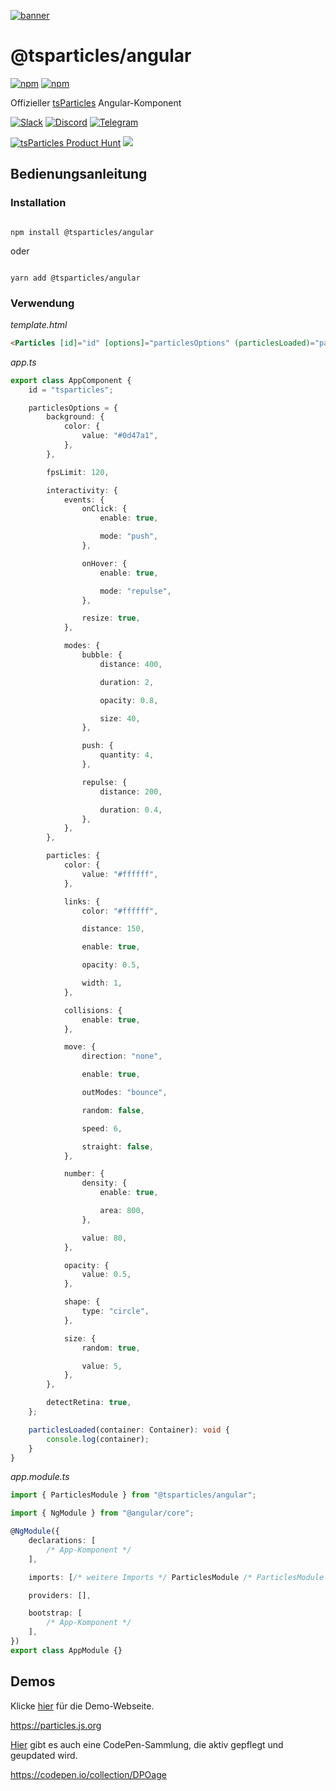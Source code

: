 [![banner](https://particles.js.org/images/banner3.png)](https://particles.js.org)

# @tsparticles/angular

[![npm](https://img.shields.io/npm/v/@tsparticles/angular)](https://www.npmjs.com/package/@tsparticles/angular) [![npm](https://img.shields.io/npm/dm/@tsparticles/angular)](https://www.npmjs.com/package/@tsparticles/angular)

Offizieller [tsParticles](https://github.com/matteobruni/tsparticles) Angular-Komponent

[![Slack](https://particles.js.org/images/slack.png)](https://join.slack.com/t/tsparticles/shared_invite/enQtOTcxNTQxNjQ4NzkxLWE2MTZhZWExMWRmOWI5MTMxNjczOGE1Yjk0MjViYjdkYTUzODM3OTc5MGQ5MjFlODc4MzE0N2Q1OWQxZDc1YzI) [![Discord](https://particles.js.org/images/discord.png)](https://discord.gg/hACwv45Hme) [![Telegram](https://particles.js.org/images/telegram.png)](https://t.me/tsparticles)

[![tsParticles Product Hunt](https://api.producthunt.com/widgets/embed-image/v1/featured.svg?post_id=186113&theme=light)](https://www.producthunt.com/posts/tsparticles?utm_source=badge-featured&utm_medium=badge&utm_souce=badge-tsparticles") <a href="https://www.buymeacoffee.com/matteobruni"><img src="https://img.buymeacoffee.com/button-api/?text=Buy me a beer&emoji=🍺&slug=matteobruni&button_colour=5F7FFF&font_colour=ffffff&font_family=Arial&outline_colour=000000&coffee_colour=FFDD00"></a>

## Bedienungsanleitung

### Installation

```shell script

npm install @tsparticles/angular

```

oder

```shell script

yarn add @tsparticles/angular

```

### Verwendung

_template.html_

```html
<Particles [id]="id" [options]="particlesOptions" (particlesLoaded)="particlesLoaded($event)"></Particles>
```

_app.ts_

```typescript
export class AppComponent {
    id = "tsparticles";

    particlesOptions = {
        background: {
            color: {
                value: "#0d47a1",
            },
        },

        fpsLimit: 120,

        interactivity: {
            events: {
                onClick: {
                    enable: true,

                    mode: "push",
                },

                onHover: {
                    enable: true,

                    mode: "repulse",
                },

                resize: true,
            },

            modes: {
                bubble: {
                    distance: 400,

                    duration: 2,

                    opacity: 0.8,

                    size: 40,
                },

                push: {
                    quantity: 4,
                },

                repulse: {
                    distance: 200,

                    duration: 0.4,
                },
            },
        },

        particles: {
            color: {
                value: "#ffffff",
            },

            links: {
                color: "#ffffff",

                distance: 150,

                enable: true,

                opacity: 0.5,

                width: 1,
            },

            collisions: {
                enable: true,
            },

            move: {
                direction: "none",

                enable: true,

                outModes: "bounce",

                random: false,

                speed: 6,

                straight: false,
            },

            number: {
                density: {
                    enable: true,

                    area: 800,
                },

                value: 80,
            },

            opacity: {
                value: 0.5,
            },

            shape: {
                type: "circle",
            },

            size: {
                random: true,

                value: 5,
            },
        },

        detectRetina: true,
    };

    particlesLoaded(container: Container): void {
        console.log(container);
    }
}
```

_app.module.ts_

```typescript
import { ParticlesModule } from "@tsparticles/angular";

import { NgModule } from "@angular/core";

@NgModule({
    declarations: [
        /* App-Komponent */
    ],

    imports: [/* weitere Imports */ ParticlesModule /* ParticlesModule ist erforderlich */],

    providers: [],

    bootstrap: [
        /* App-Komponent */
    ],
})
export class AppModule {}
```

## Demos

Klicke [hier](https://particles.js.org) für die Demo-Webseite.

<https://particles.js.org>

[Hier](https://codepen.io/collection/DPOage) gibt es auch eine CodePen-Sammlung, die aktiv gepflegt und geupdated wird.

<https://codepen.io/collection/DPOage>
